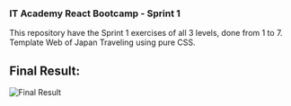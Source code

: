 ### IT Academy React Bootcamp - Sprint 1
This repository have the Sprint 1 exercises of all 3 levels, done from 1 to 7.
Template Web of Japan Traveling using pure CSS.

## Final Result:
![Final Result](https://i.imgur.com/g4ZfEit.png)
